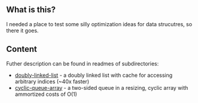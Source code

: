## What is this?

I needed a place to test some silly optimization ideas for data strucutres, so there it goes.

## Content

Futher description can be found in readmes of subdirectories:

- [doubly-linked-list](./doubly-linked-list) - a doubly linked list with cache for accessing arbitrary indices (~40x faster)
- [cyclic-queue-array](./cyclic-queue-array) - a two-sided queue in a resizing, cyclic array with ammortized costs of O(1)